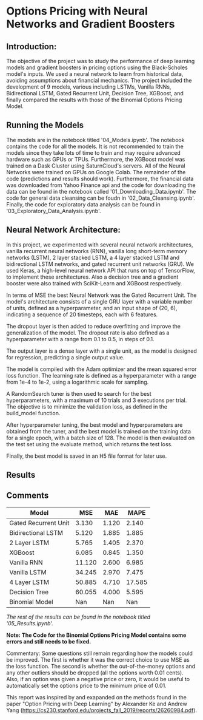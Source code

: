 # Options Pricing with Neural Networks and Gradient Boosters

## Introduction:
 The objective of the project was to study the performance of deep learning models and gradient boosters in pricing options using the Black-Scholes model's inputs. We used a neural network to learn from historical data, avoiding assumptions about financial mechanics. The project included the development of 9 models, various including LSTMs, Vanilla RNNs, Bidirectional LSTM, Gated Recurrent Unit, Decision Tree, XGBoost, and finally compared the results with those of the Binomial Options Pricing Model.

## Running the Models
The models are in the notebook titled '04_Models.ipynb'. The notebook contains the code for all the models. It is not recommended to train the models since they take lots of time to train and may require advanced hardware such as GPUs or TPUs. Furthermore, the XGBoost model was trained on a Dask Cluster using SaturnCloud's servers. All of the Neural Networks were trained on GPUs on Google Colab. The remainder of the code (predictions and results should work). Furthermore, the financial data was downloaded from Yahoo Finance api and the code for downloading the data can be found in the notebook called '01_Downloading_Data.ipynb'. The code for general data cleansing can be foudn in '02_Data_Cleansing.ipynb'. Finally, the code for exploratory data analysis can be found in '03_Exploratory_Data_Analysis.ipynb'.

## Neural Network Architecture:
In this project, we experimented with several neural network architectures, vanilla recurrent neural networks (RNN), vanilla long short-term memory networks (LSTM), 2 layer stacked LSTM, a 4 layer stacked LSTM and bidirectional LSTM networks, and gated recurrent unit networks (GRU). We used Keras, a high-level neural network API that runs on top of TensorFlow, to implement these architectures. Also a decision tree and a gradient booster were also trained with SciKit-Learn and XGBoost respectively.

In terms of MSE the best Neural Network was the Gated Recurrent Unit. The model's architecture consists of a single GRU layer with a variable number of units, defined as a hyperparameter, and an input shape of (20, 6), indicating a sequence of 20 timesteps, each with 6 features.

The dropout layer is then added to reduce overfitting and improve the generalization of the model. The dropout rate is also defined as a hyperparameter with a range from 0.1 to 0.5, in steps of 0.1.

The output layer is a dense layer with a single unit, as the model is designed for regression, predicting a single output value.

The model is compiled with the Adam optimizer and the mean squared error loss function. The learning rate is defined as a hyperparameter with a range from 1e-4 to 1e-2, using a logarithmic scale for sampling.

A RandomSearch tuner is then used to search for the best hyperparameters, with a maximum of 10 trials and 3 executions per trial. The objective is to minimize the validation loss, as defined in the build_model function.

After hyperparameter tuning, the best model and hyperparameters are obtained from the tuner, and the best model is trained on the training data for a single epoch, with a batch size of 128. The model is then evaluated on the test set using the evaluate method, which returns the test loss.

Finally, the best model is saved in an H5 file format for later use.

## Results

## Comments
| Model                | MSE          | MAE    | MAPE   |
|--------------------- |--------------|--------|--------|
| Gated Recurrent Unit | 3.130        | 1.120  | 2.140  |
| Bidirectional LSTM   | 5.120        | 1.885  | 1.885  |
| 2 Layer LSTM         | 5.765        | 1.405  | 2.370  |
| XGBoost              | 6.085        | 0.845  | 1.350  |
| Vanilla RNN          | 11.120       | 2.600  | 6.985  |
| Vanilla LSTM         | 34.245       | 2.970  | 7.475  |
| 4 Layer LSTM         |   50.885     | 4.710  | 17.585 |
| Decision Tree        | 60.055       | 4.000  | 5.595  |
| Binomial Model       | Nan          | Nan    | Nan    |

*The rest of the results can be found in the notebook
titled '05_Results.ipynb'.*

**Note: The Code for the Binomial Options Pricing Model contains some errors and still needs to be fixed.**

Commentary:
Some questions still remain regarding how the models could be improved. The first is whether it was the correct choice to use MSE as the loss function. The second is whether the out-of-the-money options and any other outliers should be dropped (all the options worth 0.01 cents). Also, if an option was given a negative price or zero, it would be useful to automatically set the options price to the minimum price of 0.01.


This report was inspired by and exapanded on the methods found in the paper "Option Pricing with Deep Learning" by Alexander Ke and Andrew Yang (https://cs230.stanford.edu/projects_fall_2019/reports/26260984.pdf).
